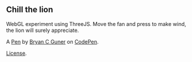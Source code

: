 ## Chill the lion

WebGL experiment using ThreeJS. Move the fan and press to make wind, the lion will surely appreciate.

A [Pen](https://codepen.io/bgoonz/pen/BaRzGaM) by [Bryan C Guner](https://codepen.io/bgoonz) on [CodePen](https://codepen.io).

[License](https://codepen.io/bgoonz/pen/BaRzGaM/license).
